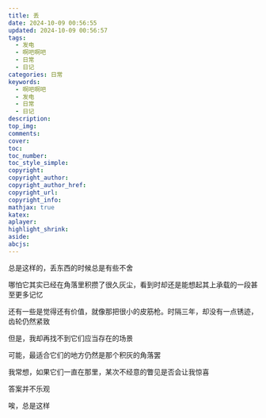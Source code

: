 ```yaml
---
title: 丢
date: 2024-10-09 00:56:55
updated: 2024-10-09 00:56:57
tags:
  - 发电
  - 啊吧啊吧
  - 日常
  - 日记
categories: 日常
keywords:
  - 啊吧啊吧
  - 发电
  - 日常
  - 日记
description: 
top_img:
comments:
cover:
toc:
toc_number:
toc_style_simple:
copyright:
copyright_author:
copyright_author_href:
copyright_url:
copyright_info:
mathjax: true
katex:
aplayer:
highlight_shrink:
aside:
abcjs:
---
```


总是这样的，丢东西的时候总是有些不舍

哪怕它其实已经在角落里积攒了很久灰尘，看到时却还是能想起其上承载的一段甚至更多记忆

还有一些是觉得还有价值，就像那把很小的皮筋枪。时隔三年，却没有一点锈迹，齿轮仍然紧致

但是，我却再找不到它们应当存在的场景

可能，最适合它们的地方仍然是那个积灰的角落罢

我常想，如果它们一直在那里，某次不经意的瞥见是否会让我惊喜

答案并不乐观

唉，总是这样

